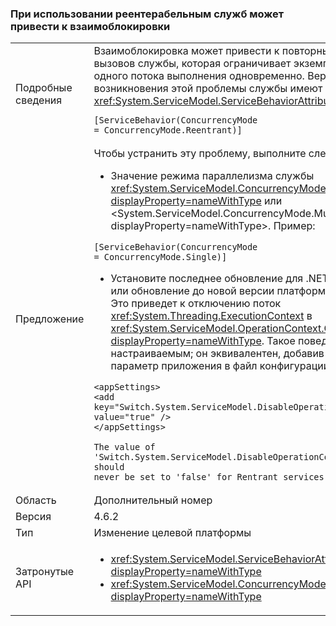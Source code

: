 ### <a name="deadlock-may-result-when-using-reentrant-services"></a>При использовании реентерабельным служб может привести к взаимоблокировки

|   |   |
|---|---|
|Подробные сведения|Взаимоблокировка может привести к повторных входящих вызовов службы, которая ограничивает экземпляров службы для одного потока выполнения одновременно. Вероятность возникновения этой проблемы службы имеют следующие <xref:System.ServiceModel.ServiceBehaviorAttribute> в своем коде:<pre><code class="language-csharp">[ServiceBehavior(ConcurrencyMode = ConcurrencyMode.Reentrant)]&#13;&#10;</code></pre>|
|Предложение|Чтобы устранить эту проблему, выполните следующие действия.<ul><li>Значение режима параллелизма службы <xref:System.ServiceModel.ConcurrencyMode.Single?displayProperty=nameWithType> или &lt;System.ServiceModel.ConcurrencyMode.Multiple?displayProperty=nameWithType&gt;. Пример:</li></ul><pre><code class="language-csharp">[ServiceBehavior(ConcurrencyMode = ConcurrencyMode.Single)]&#13;&#10;</code></pre><ul><li>Установите последнее обновление для .NET Framework 4.6.2 или обновление до новой версии платформы .NET Framework. Это приведет к отключению поток <xref:System.Threading.ExecutionContext> в <xref:System.ServiceModel.OperationContext.Current?displayProperty=nameWithType>. Такое поведение является настраиваемым; он эквивалентен, добавив следующий параметр приложения в файл конфигурации:</li></ul><pre><code class="language-xml">&lt;appSettings&gt;&#13;&#10;&lt;add key=&quot;Switch.System.ServiceModel.DisableOperationContextAsyncFlow&quot; value=&quot;true&quot; /&gt;&#13;&#10;&lt;/appSettings&gt;&#13;&#10;&#13;&#10;The value of &#39;Switch.System.ServiceModel.DisableOperationContextAsyncFlow&#39; should never be set to &#39;false&#39; for Rentrant services.&#13;&#10;</code></pre>|
|Область|Дополнительный номер|
|Версия|4.6.2|
|Тип|Изменение целевой платформы|
|Затронутые API|<ul><li><xref:System.ServiceModel.ServiceBehaviorAttribute?displayProperty=nameWithType></li><li><xref:System.ServiceModel.ConcurrencyMode.Reentrant?displayProperty=nameWithType></li></ul>|

